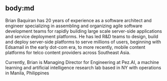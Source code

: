 body:md
-----
Brian Baquiran has 20 years of experience as a software architect and engineer specializing in assembling and organizing agile software development teams for rapidly building large scale server-side applications and service deployment platforms. He has led R&D teams to design, build and deploy server-side platforms to serve millions of users, beginning with Edsamail in the early dot-com era, to more recently, mobile content platforms for telco content providers across Southeast Asia.

Currently, Brian is Managing Director for Engineering at Pez.AI, a machine learning and artificial intelligence research lab based in NY with operations in Manila, Philippines
